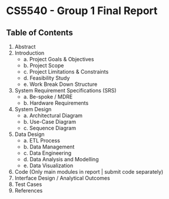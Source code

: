 # CS5540 - Group 1 Final Report

## Table of Contents

1. Abstract
2. Introduction
   - a. Project Goals & Objectives
   - b. Project Scope
   - c. Project Limitations & Constraints
   - d. Feasibility Study
   - e. Work Break Down Structure
3. System Requirement Specifications (SRS)
   - a. Be-spoke / MDRE
   - b. Hardware Requirements
4. System Design
   - a. Architectural Diagram
   - b. Use-Case Diagram
   - c. Sequence Diagram
5. Data Design
   - a. ETL Process
   - b. Data Management
   - c. Data Engineering
   - d. Data Analysis and Modelling
   - e. Data Visualization
6. Code (Only main modules in report | submit code separately)
7. Interface Design / Analytical Outcomes
8. Test Cases
9. References
